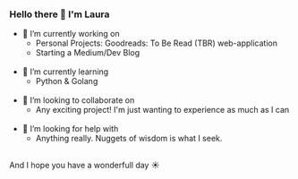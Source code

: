 ### Hello there 👋 I'm Laura



- 🔭 I’m currently working on 
  - Personal Projects: Goodreads: To Be Read (TBR) web-application
  - Starting a Medium/Dev Blog
   <br/>
- 🌱 I’m currently learning
  - Python & Golang
   <br/>
- 👯 I’m looking to collaborate on
  - Any exciting project! I'm just wanting to experience as much as I can
   <br/>
- 🤔 I’m looking for help with
  - Anything really. Nuggets of wisdom is what I seek.

 <br/>
And I hope you have a wonderfull day ☀️
